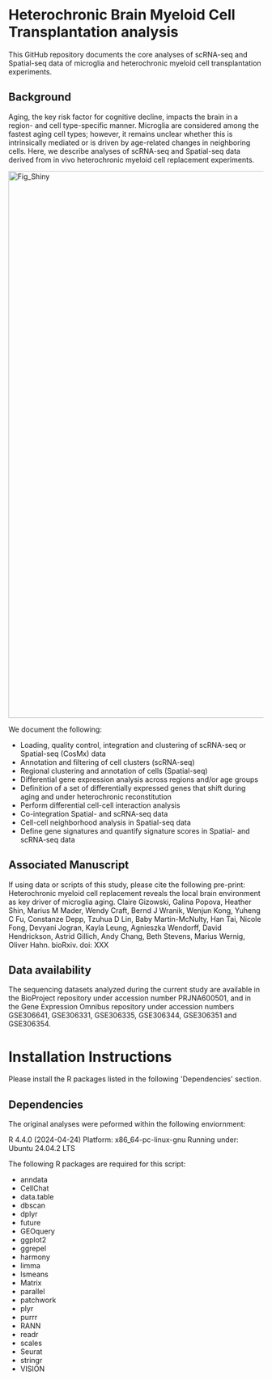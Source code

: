 # Heterochronic Brain Myeloid Cell Transplantation analysis
This GitHub repository documents the core analyses of scRNA-seq and Spatial-seq data of microglia and heterochronic myeloid cell transplantation experiments. 

## Background
Aging, the key risk factor for cognitive decline, impacts the brain in a region- and cell type-specific manner. Microglia are considered among the fastest aging cell types; however, it remains unclear whether this is intrinsically mediated or is driven by age-related changes in neighboring cells. Here, we describe analyses of scRNA-seq and Spatial-seq data derived from in vivo heterochronic myeloid cell replacement experiments. 

<img width="3182" height="1081" alt="Fig_Shiny" src="https://github.com/user-attachments/assets/75055703-fa22-430a-8a3d-4954d1ac5ecf" />


We document the following:

* Loading, quality control, integration and clustering of scRNA-seq or Spatial-seq (CosMx) data
* Annotation and filtering of cell clusters (scRNA-seq)
* Regional clustering and annotation of cells (Spatial-seq)
* Differential gene expression analysis across regions and/or age groups
* Definition of a set of differentially expressed genes that shift during aging and under heterochronic reconstitution
* Perform differential cell-cell interaction analysis
* Co-integration Spatial- and scRNA-seq data
* Cell-cell neighborhood analysis in Spatial-seq data
* Define gene signatures and quantify signature scores in Spatial- and scRNA-seq data


## Associated Manuscript
If using data or scripts of this study, please cite the following pre-print:
Heterochronic myeloid cell replacement reveals the local brain environment as key driver of microglia aging.
Claire Gizowski, Galina Popova, Heather Shin, Marius M Mader, Wendy Craft, Bernd J Wranik, Wenjun Kong, Yuheng C Fu, Constanze Depp, Tzuhua D Lin, Baby Martin-McNulty, Han Tai, Nicole Fong, Devyani Jogran, Kayla Leung, Agnieszka Wendorff, David Hendrickson, Astrid Gillich, Andy Chang, Beth Stevens, Marius Wernig, Oliver Hahn. bioRxiv. doi: XXX

## Data availability
The sequencing datasets analyzed during the current study are available in the BioProject repository under accession number PRJNA600501, and in the Gene Expression Omnibus repository under accession numbers GSE306641, GSE306331, GSE306335, GSE306344, GSE306351 and GSE306354.


# Installation Instructions
Please install the R packages listed in the following 'Dependencies' section.

## Dependencies
The original analyses were peformed within the following enviornment: 

R 4.4.0 (2024-04-24) Platform: x86_64-pc-linux-gnu Running under: Ubuntu 24.04.2 LTS

The following R packages are required for this script:

* anndata
* CellChat
* data.table
* dbscan
* dplyr
* future
* GEOquery
* ggplot2
* ggrepel
* harmony
* limma
* lsmeans
* Matrix
* parallel
* patchwork
* plyr
* purrr
* RANN
* readr
* scales
* Seurat
* stringr
* VISION
